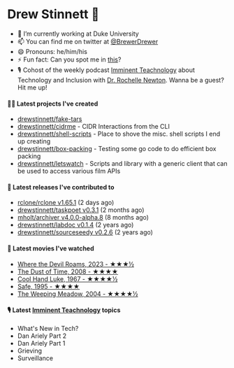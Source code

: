 
# Drew Stinnett 👋

- 🔭 I’m currently working at Duke University
- 📫 You can find me on twitter at [@BrewerDrewer](https://twitter.com/BrewerDrewer)
- 😄 Pronouns: he/him/his
- ⚡ Fun fact: Can you spot me in [this](https://www.youtube.com/watch?v=oL9WnB0qHBA)?
- 🎙 Cohost of the weekly podcast [Imminent Teachnology](https://podcast.imminentteachnology.com/) about Technology and Inclusion with [Dr. Rochelle Newton](https://www.linkedin.com/in/drrochellenewton/). Wanna be a guest? Hit me up!

#### 👨‍💻 Latest projects I've created
- [drewstinnett/fake-tars](https://github.com/drewstinnett/fake-tars)
- [drewstinnett/cidrme](https://github.com/drewstinnett/cidrme) - CIDR Interactions from the CLI
- [drewstinnett/shell-scripts](https://github.com/drewstinnett/shell-scripts) - Place to shove the misc. shell scripts I end up creating
- [drewstinnett/box-packing](https://github.com/drewstinnett/box-packing) - Testing some go code to do efficient box packing
- [drewstinnett/letswatch](https://github.com/drewstinnett/letswatch) - Scripts and library with a generic client that can be used to access various film APIs

#### 🚀 Latest releases I've contributed to
- [rclone/rclone v1.65.1](https://github.com/rclone/rclone/releases/tag/v1.65.1) (2 days ago)
- [drewstinnett/taskpoet v0.3.1](https://github.com/drewstinnett/taskpoet/releases/tag/v0.3.1) (2 months ago)
- [mholt/archiver v4.0.0-alpha.8](https://github.com/mholt/archiver/releases/tag/v4.0.0-alpha.8) (8 months ago)
- [drewstinnett/labdoc v0.1.4](https://github.com/drewstinnett/labdoc/releases/tag/v0.1.4) (2 years ago)
- [drewstinnett/sourceseedy v0.2.6](https://github.com/drewstinnett/sourceseedy/releases/tag/v0.2.6) (2 years ago)

#### 🍿 Latest movies I've watched
- [Where the Devil Roams, 2023 - ★★★½](https://letterboxd.com/mondodrew/film/where-the-devil-roams/)
- [The Dust of Time, 2008 - ★★★★](https://letterboxd.com/mondodrew/film/the-dust-of-time/)
- [Cool Hand Luke, 1967 - ★★★★½](https://letterboxd.com/mondodrew/film/cool-hand-luke/)
- [Safe, 1995 - ★★★★](https://letterboxd.com/mondodrew/film/safe/)
- [The Weeping Meadow, 2004 - ★★★★½](https://letterboxd.com/mondodrew/film/the-weeping-meadow/)

#### 🎙 Latest [Imminent Teachnology](https://podcast.imminentteachnology.com/) topics
- What&#39;s New in Tech?
- Dan Ariely Part 2
- Dan Ariely Part 1
- Grieving
- Surveillance
